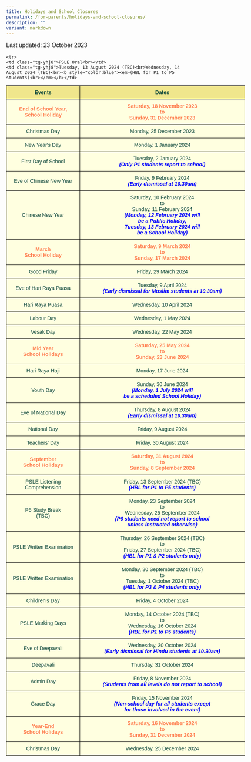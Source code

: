 ```yaml
---
title: Holidays and School Closures
permalink: /for-parents/holidays-and-school-closures/
description: ""
variant: markdown
---
```

<p style="font-family:Arial, sans-serif; font-size:16px">Last updated: 23 October 2023</p>

<style type="text/css">
.tg  {border-collapse:collapse;border-spacing:0;margin:0px auto;}
.tg td{border-color:black;border-style:solid;border-width:1px;font-family:Arial, sans-serif;font-size:14px;
  overflow:hidden;padding:10px 5px;word-break:normal;}
.tg th{border-color:black;border-style:solid;border-width:1px;font-family:Arial, sans-serif;font-size:14px;
  font-weight:normal;overflow:hidden;padding:10px 5px;word-break:normal;}
.tg .tg-yhj4{background-color:#FFFFE0;color:#0C463A;text-align:center;vertical-align:middle}
.tg .tg-yhj7{background-color:#F0E68C;color:#0C463A;text-align:center;vertical-align:middle}
.tg .tg-yhj8{background-color:#FFFFE0;color:#0C463A;text-align:center;vertical-align:middle}
</style>
<!--<table class="tg">-->
	
<table class="tg" style="undefined; table-layout: fixed; width: 650px">
<colgroup>
<col style="width: 200px">
	<col style="width: 450px">
</colgroup>

<tbody>
  <tr>
    <td class="tg-yhj7"><b>Events</b><br></td>
		<td class="tg-yhj7"><b>Dates</b><br></td>
  </tr>
	<tr>
		<td class="tg-yhj8"><b style="color:#FF7F50">End of School Year,<br>School Holiday<br></b></td>
		<td class="tg-yhj8"><b style="color:#FF7F50">Saturday, 18 November 2023<br>to<br>Sunday, 31 December 2023</b></td>
</tr>
	<tr>
    <td class="tg-yhj8">Christmas Day<br></td>
		<td class="tg-yhj8">Monday, 25 December 2023</td>
</tr>
	<tr>
    <td class="tg-yhj8">New Year's Day<br></td>
    <td class="tg-yhj8">Monday, 1 January 2024<br></td>
  </tr>
	<tr>
    <td class="tg-yhj8">First Day of School<br></td>
    <td class="tg-yhj8">Tuesday, 2 January 2024<br><b style="color:blue"><em>(Only P1 students report to school)</em></b>
	</td></tr>
	<tr>
    <td class="tg-yhj8">Eve of Chinese New Year<br></td>
    <td class="tg-yhj8">Friday, 9 February 2024<br><b style="color:blue"><em>(Early dismissal at 10.30am)</em></b>
	</td></tr>
	<tr>
    <td class="tg-yhj8">Chinese New Year<br></td>
    <td class="tg-yhj8">Saturday, 10 February 2024<br>to<br>Sunday, 11 February 2024<br><b style="color:blue"><em>(Monday, 12 February 2024 will<br>be a Public Holiday,<br>Tuesday, 13 February 2024 will<br>be a School Holiday)</em></b></td>
 </tr>
<tr><td class="tg-yhj8"><b style="color:#FF7F50">March<br>School Holiday<br></b></td>
		<td class="tg-yhj8"><b style="color:#FF7F50">Saturday, 9 March 2024<br>to<br>Sunday, 17 March 2024</b></td>
</tr>
		<tr>
    <td class="tg-yhj8">Good Friday<br></td>
    <td class="tg-yhj8">Friday, 29 March 2024<br>
	</td></tr>
	<tr>
    <td class="tg-yhj8">Eve of Hari Raya Puasa<br></td>
    <td class="tg-yhj8">Tuesday, 9 April 2024<br><b style="color:blue"><em>(Early dismissal for Muslim students at 10.30am)</em></b>
	</td></tr>
	<tr>
    <td class="tg-yhj8">Hari Raya Puasa<br></td>
    <td class="tg-yhj8">Wednesday, 10 April 2024<br>
	</td></tr>
	<tr>
    <td class="tg-yhj8">Labour Day<br></td>
    <td class="tg-yhj8">Wednesday, 1 May 2024<br>
	</td>
	</tr>
	<tr>
    <td class="tg-yhj8">Vesak Day<br></td>
    <td class="tg-yhj8">Wednesday, 22 May 2024<br>
	</td>
	</tr>
	<tr><td class="tg-yhj8"><b style="color:#FF7F50">Mid Year<br>School Holidays<br></b></td>
		<td class="tg-yhj8"><b style="color:#FF7F50">Saturday, 25 May 2024<br>to<br>Sunday, 23 June 2024</b></td>
	</tr>
	<tr>
    <td class="tg-yhj8">Hari Raya Haji<br></td>
    <td class="tg-yhj8">Monday, 17 June 2024<br>
	</td>
	</tr><tr>
    <td class="tg-yhj8">Youth Day<br></td>
    <td class="tg-yhj8">Sunday, 30 June 2024<br><b style="color:blue"><em>(Monday, 1 July 2024 will<br>be a scheduled School Holiday)</em></b></td>
	</tr>
	<tr>
    <td class="tg-yhj8">Eve of National Day<br></td>
    <td class="tg-yhj8">Thursday, 8 August 2024<br><b style="color:blue"><em>(Early dismissal at 10.30am)</em></b></td>
  </tr>
<tr>
    <td class="tg-yhj8">National Day<br></td>
    <td class="tg-yhj8">Friday, 9 August 2024<br></td>
  </tr>
	
	<tr>
    <td class="tg-yhj8">PSLE Oral<br></td>
    <td class="tg-yhj8">Tuesday, 13 August 2024 (TBC)<br>Wednesday, 14 August 2024 (TBC)<br><b style="color:blue"><em>(HBL for P1 to P5 students)<br></em></b></td>
  </tr>
	<tr>
    <td class="tg-yhj8">Teachers' Day<br></td>
    <td class="tg-yhj8">Friday, 30 August 2024<br></td>
  </tr>
	<tr>
		<td class="tg-yhj8"><b style="color:#FF7F50">September<br>School Holidays<br></b></td>
		<td class="tg-yhj8"><b style="color:#FF7F50">Saturday, 31 August 2024<br>to<br>Sunday, 8 September 2024</b></td>
		</tr>
	 <tr>
    <td class="tg-yhj8">PSLE Listening Comprehension<br></td>
    <td class="tg-yhj8">Friday, 13 September 2024 (TBC)<br><b style="color:blue"><em>(HBL for P1 to P5 students)<br></em></b></td>
  </tr>
 <tr>
    <td class="tg-yhj8">P6 Study Break<br>(TBC)</td>
    <td class="tg-yhj8">Monday, 23 September 2024<br>to<br>Wednesday, 25 September 2024<br><b style="color:blue"><em>(P6 students need not report to school<br> unless instructed otherwise)<br></em></b></td>
  </tr>
<tr>
 <td class="tg-yhj8">PSLE Written Examination<br></td>
 <td class="tg-yhj8">Thursday, 26 September 2024 (TBC)<br>to<br>Friday, 27 September 2024 (TBC)<br><b style="color:blue"><em>(HBL for P1 &amp; P2 students only)<br></em></b></td>
</tr>
<tr>
 <td class="tg-yhj8">PSLE Written Examination<br></td>
 <td class="tg-yhj8">Monday, 30 September 2024 (TBC)<br>to<br>Tuesday, 1 October 2024 (TBC)<br><b style="color:blue"><em>(HBL for P3 &amp; P4 students only)<br></em></b></td>
</tr>
<tr>
  <td class="tg-yhj8">Children's Day<br></td>
  <td class="tg-yhj8">Friday, 4 October 2024</td>
</tr>
<tr>
  <td class="tg-yhj8">PSLE Marking Days<br></td>
  <td class="tg-yhj8">Monday, 14 October 2024 (TBC)<br>to<br>Wednesday, 16 October 2024<br><b style="color:blue"><em>(HBL for P1 to P5 students)<br></em></b></td>
</tr>
<tr>
    <td class="tg-yhj8">Eve of Deepavali<br></td>
    <td class="tg-yhj8">Wednesday, 30 October 2024<br><b style="color:blue"><em>(Early dismissal for Hindu students at 10.30am)</em></b></td>
</tr>
<tr>
    <td class="tg-yhj8">Deepavali<br></td>
    <td class="tg-yhj8">Thursday, 31 October 2024</td>
</tr>
<tr>
    <td class="tg-yhj8">Admin Day<br></td>
    <td class="tg-yhj8">Friday, 8 November 2024<br><b style="color:blue"><em>(Students from all levels do not report to school)</em></b></td>
</tr>

<tr>
    <td class="tg-yhj8">Grace Day<br></td>
    <td class="tg-yhj8">Friday, 15 November 2024<br><b style="color:blue"><em>(Non-school day  for all students except<br> for those involved in the event)</em></b></td>
</tr>
<tr>
		<td class="tg-yhj8"><b style="color:#FF7F50">Year-End <br>School Holidays<br></b></td>
		<td class="tg-yhj8"><b style="color:#FF7F50">Saturday, 16 November 2024<br>to<br>Sunday, 31 December 2024</b></td>
</tr>
<tr>
    <td class="tg-yhj8">Christmas Day<br></td>
		<td class="tg-yhj8">Wednesday, 25 December 2024</td>
</tr>
</tbody>
</table>